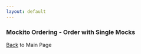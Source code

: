 ```yaml
---
layout: default
---
```


### Mockito Ordering - Order with Single Mocks

[Back](/mockito-crafting-code) to Main Page
